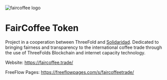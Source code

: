 ![faircoffee logo](/img/faircoffee-logo.jpg)

# FairCoffee Token

Project in a cooperation between ThreeFold and [Solidaridad](https://solidaridad.nl). 
Dedicated to bringing fairness and transparency to the international coffee trade through the use of ThreeFolds Blockchain and internet capacity technology. 

Website: https://faircoffee.trade/	

FreeFlow Pages: https://freeflowpages.com/s/faircoffeetrade/ 